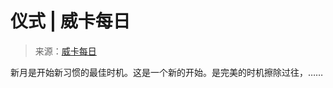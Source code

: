 <!--yml

category: 未分类

date: 2024-06-12 18:24:50

-->

# 仪式 | 威卡每日

> 来源：[威卡每日](http://wiccadaily.com/tag/ritual/#0001-01-01)

新月是开始新习惯的最佳时机。这是一个新的开始。是完美的时机擦除过往，……
